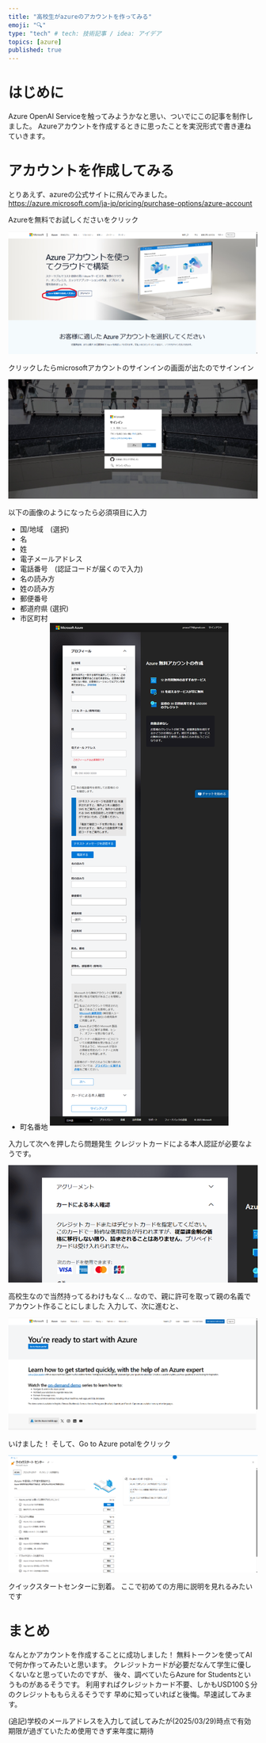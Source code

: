 ```yaml
---
title: "高校生がazureのアカウントを作ってみる"
emoji: "🔍"
type: "tech" # tech: 技術記事 / idea: アイデア
topics: [azure]
published: true
---
```

# はじめに
Azure OpenAI Serviceを触ってみようかなと思い、ついでにこの記事を制作しました。
Azureアカウントを作成するときに思ったことを実況形式で書き連ねていきます。

# アカウントを作成してみる
とりあえず、azureの公式サイトに飛んでみました。
https://azure.microsoft.com/ja-jp/pricing/purchase-options/azure-account

Azureを無料でお試しくださいをクリック

![](/images/azuresignup/azuremainpage.png)

クリックしたらmicrosoftアカウントのサインインの画面が出たのでサインイン

![](/images/azuresignup/microsoftsignin.png)


以下の画像のようになったら必須項目に入力
* 国/地域　(選択)
* 名　
* 姓
* 電子メールアドレス
* 電話番号　(認証コードが届くので入力)
* 名の読み方
* 姓の読み方
* 郵便番号
* 都道府県 (選択)
* 市区町村
* 町名番地
![](/images/azuresignup/signup.png)

入力して次へを押したら問題発生
クレジットカードによる本人認証が必要なようです。

![](/images/azuresignup/creditproblem.png)

高校生なので当然持ってるわけもなく...
なので、親に許可を取って親の名義でアカウント作ることにしました
入力して、次に進むと、

![](/images/azuresignup/complete.png)

いけました！
そして、Go to Azure potalをクリック

![](/images/azuresignup/final.png)

クイックスタートセンターに到着。
ここで初めての方用に説明を見れるみたいです

# まとめ
なんとかアカウントを作成することに成功しました！
無料トークンを使ってAIで何か作ってみたいと思います。
クレジットカードが必要だなんて学生に優しくないなと思っていたのですが、
後々、調べていたらAzure for Studentsというものがあるそうです。
利用すればクレジットカード不要、しかもUSD100＄分のクレジットももらえるそうです
早めに知っていればと後悔。早速試してみます。

(追記)学校のメールアドレスを入力して試してみたが(2025/03/29)時点で有効期限が過ぎていたため使用できず来年度に期待